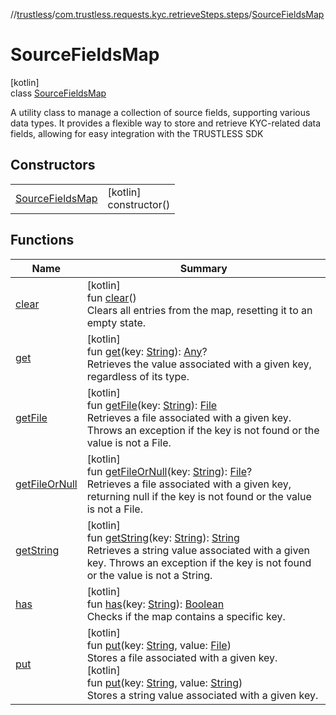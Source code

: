//[trustless](../../../index.md)/[com.trustless.requests.kyc.retrieveSteps.steps](../index.md)/[SourceFieldsMap](index.md)

# SourceFieldsMap

[kotlin]\
class [SourceFieldsMap](index.md)

A utility class to manage a collection of source fields, supporting various data types. It provides a flexible way to store and retrieve KYC-related data fields, allowing for easy integration with the TRUSTLESS SDK

## Constructors

| | |
|---|---|
| [SourceFieldsMap](-source-fields-map.md) | [kotlin]<br>constructor() |

## Functions

| Name | Summary |
|---|---|
| [clear](clear.md) | [kotlin]<br>fun [clear](clear.md)()<br>Clears all entries from the map, resetting it to an empty state. |
| [get](get.md) | [kotlin]<br>fun [get](get.md)(key: [String](https://kotlinlang.org/api/latest/jvm/stdlib/kotlin/-string/index.html)): [Any](https://kotlinlang.org/api/latest/jvm/stdlib/kotlin/-any/index.html)?<br>Retrieves the value associated with a given key, regardless of its type. |
| [getFile](get-file.md) | [kotlin]<br>fun [getFile](get-file.md)(key: [String](https://kotlinlang.org/api/latest/jvm/stdlib/kotlin/-string/index.html)): [File](https://developer.android.com/reference/kotlin/java/io/File.html)<br>Retrieves a file associated with a given key. Throws an exception if the key is not found or the value is not a File. |
| [getFileOrNull](get-file-or-null.md) | [kotlin]<br>fun [getFileOrNull](get-file-or-null.md)(key: [String](https://kotlinlang.org/api/latest/jvm/stdlib/kotlin/-string/index.html)): [File](https://developer.android.com/reference/kotlin/java/io/File.html)?<br>Retrieves a file associated with a given key, returning null if the key is not found or the value is not a File. |
| [getString](get-string.md) | [kotlin]<br>fun [getString](get-string.md)(key: [String](https://kotlinlang.org/api/latest/jvm/stdlib/kotlin/-string/index.html)): [String](https://kotlinlang.org/api/latest/jvm/stdlib/kotlin/-string/index.html)<br>Retrieves a string value associated with a given key. Throws an exception if the key is not found or the value is not a String. |
| [has](has.md) | [kotlin]<br>fun [has](has.md)(key: [String](https://kotlinlang.org/api/latest/jvm/stdlib/kotlin/-string/index.html)): [Boolean](https://kotlinlang.org/api/latest/jvm/stdlib/kotlin/-boolean/index.html)<br>Checks if the map contains a specific key. |
| [put](put.md) | [kotlin]<br>fun [put](put.md)(key: [String](https://kotlinlang.org/api/latest/jvm/stdlib/kotlin/-string/index.html), value: [File](https://developer.android.com/reference/kotlin/java/io/File.html))<br>Stores a file associated with a given key.<br>[kotlin]<br>fun [put](put.md)(key: [String](https://kotlinlang.org/api/latest/jvm/stdlib/kotlin/-string/index.html), value: [String](https://kotlinlang.org/api/latest/jvm/stdlib/kotlin/-string/index.html))<br>Stores a string value associated with a given key. |
